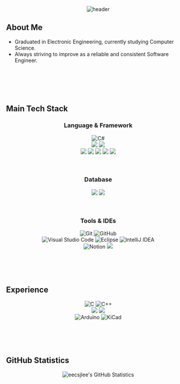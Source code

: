 <!--header 부분-->
<div align="center">
  <img src="https://capsule-render.vercel.app/api?type=slice&color=auto&height=300&section=header&text=Lee%20Junyoung&desc=Electronic%20Engineering%20and%20Computer%20Science&descSize=15&fontAlignY=15&descAlignY=30&fontSize=50&rotate=19&fontAlign=70&descAlign=79.3" alt="header" />
</div>

## About Me
- Graduated in Electronic Engineering, currently studying Computer Science.  
- Always striving to improve as a reliable and consistent Software Engineer.

<br />
<br />
<br />
<br />

## Main Tech Stack

<!--Language & Framework 부분-->
<h3 align="center">Language & Framework</h3>

<div align="center">
  <img src="https://img.shields.io/badge/C%23-512BD4.svg?style=for-the-badge&logoColor=white" alt="C#" />
</div>

<div align="center">
  <img src="https://img.shields.io/badge/java-007396.svg?style=for-the-badge&logo=java&logoColor=white" />
  <img src="https://img.shields.io/badge/springboot-6DB33F.svg?style=for-the-badge&logo=springboot&logoColor=white" />
</div>

<div align="center">
  <img src="https://img.shields.io/badge/html5-E34F26.svg?style=for-the-badge&logo=html5&logoColor=white" />
  <img src="https://img.shields.io/badge/css3-1572B6.svg?style=for-the-badge&logo=css3&logoColor=white" />
  <img src="https://img.shields.io/badge/javascript-F7DF1E.svg?style=for-the-badge&logo=javascript&logoColor=20232a" />
  <img src="https://img.shields.io/badge/react-20232a.svg?style=for-the-badge&logo=react&logoColor=61DAFB" />
  <img src="https://img.shields.io/badge/tailwindcss-%2338B2AC.svg?style=for-the-badge&logo=tailwind-css&logoColor=white" />
</div>

<br />
<br />

<!--Database 부분-->
<h3 align="center">Database</h3>
<div align="center">
  <img src="https://img.shields.io/badge/sql%20server-CC2927.svg?style=for-the-badge&logo=microsoftsqlserver&logoColor=white" />
  <img src="https://img.shields.io/badge/mysql-6DB33F.svg?style=for-the-badge&logo=mysql&logoColor=white" />
</div>

<br />
<br />

<!--Tools & IDEs 부분-->
<h3 align="center">Tools & IDEs</h3>
<div align="center">
  <img src="https://img.shields.io/badge/git-F05033.svg?style=for-the-badge&logo=git&logoColor=white" alt="Git" />
  <img src="https://img.shields.io/badge/github-181717.svg?style=for-the-badge&logo=github&logoColor=white" alt="GitHub" />
</div>

<div align="center">
  <img src="https://img.shields.io/badge/visual_studio_code-007ACC?style=for-the-badge&logo=visualstudiocode&logoColor=white" alt="Visual Studio Code" />
  <img src="https://img.shields.io/badge/eclipse-9146FF?style=for-the-badge&logo=eclipse&logoColor=white" alt="Eclipse" />
  <img src="https://img.shields.io/badge/intellij_idea-FC4C02?style=for-the-badge&logo=intellijidea&logoColor=white" alt="IntelliJ IDEA" />
</div>

<div align="center">
  <img src="https://img.shields.io/badge/Notion-F3F3F3.svg?style=for-the-badge&logo=notion&logoColor=black" alt="Notion" />
  <img src="https://img.shields.io/badge/figma-F24E1E.svg?style=for-the-badge&logo=figma&logoColor=white" />
</div>

<br />
<br />
<br />
<br />

## Experience

<!--Experience 부분-->

<div align="center">
  <img src="https://img.shields.io/badge/C-00599C.svg?style=for-the-badge&logo=c&logoColor=white" alt="C" />
  <img src="https://img.shields.io/badge/C++-00599C.svg?style=for-the-badge&logo=c%2B%2B&logoColor=white" alt="C++" />
</div>

<div align="center">
  <img src="https://img.shields.io/badge/mariadb-003545.svg?style=for-the-badge&logo=mariadb&logoColor=white" />
  <img src="https://img.shields.io/badge/firebase-FFC400.svg?style=for-the-badge&logo=firebase&logoColor=white" />
</div>

<div align="center">
  <img src="https://img.shields.io/badge/arduino-00979D.svg?style=for-the-badge&logo=arduino&logoColor=white" alt="Arduino" />
  <img src="https://img.shields.io/badge/kicad-314CB6.svg?style=for-the-badge&logo=kicad&logoColor=white" alt="KiCad" />
</div>

<br />
<br />
<br />
<br />

## GitHub Statistics

<!--GitHub Statistics 부분-->
<div align="center">
  <img src="https://github-readme-stats.vercel.app/api?username=eecsjlee&theme=default&show_icons=true" alt="eecsjlee's GitHub Statistics" />
</div>
